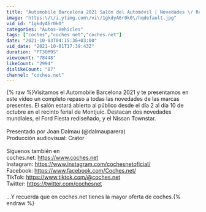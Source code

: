 ```yaml
---
title: "Automobile Barcelona 2021 Salón del Automóvil | Novedades \/ Review en español | coches.net"
image: "https:\/\/i.ytimg.com\/vi\/1gkdyA6r0k0\/hqdefault.jpg"
vid_id: "1gkdyA6r0k0"
categories: "Autos-Vehicles"
tags: ["coches","coches net","coches.net"]
date: "2021-10-03T04:15:36+03:00"
vid_date: "2021-10-01T17:39:43Z"
duration: "PT30M9S"
viewcount: "78448"
likeCount: "2994"
dislikeCount: "87"
channel: "coches.net"
---
```

{% raw %}Visitamos el Automobile Barcelona 2021 y te presentamos en este vídeo un completo repaso a todas las novedades de las marcas presentes. El salón estará abierto al público desde el día 2 al día 10 de octubre en el recinto ferial de Montjuic. Destacan dos novedades mundiales, el Ford Fiesta rediseñado, y el Nissan Townstar.<br /><br />Presentado por Joan Dalmau (@dalmauparera)<br />Producción audiovisual: Crator<br /><br />Síguenos también en<br />coches.net: <a rel="nofollow" target="blank" href="https://www.coches.net">https://www.coches.net</a><br />Instagram: <a rel="nofollow" target="blank" href="https://www.instagram.com/cochesnetoficial/">https://www.instagram.com/cochesnetoficial/</a><br />Facebook: <a rel="nofollow" target="blank" href="https://www.facebook.com/Coches.net/">https://www.facebook.com/Coches.net/</a><br />TikTok: <a rel="nofollow" target="blank" href="https://www.tiktok.com/@coches.net">https://www.tiktok.com/@coches.net</a><br />Twitter: <a rel="nofollow" target="blank" href="https://twitter.com/cochesnet">https://twitter.com/cochesnet</a><br /><br />...Y recuerda que en coches.net tienes la mayor oferta de coches.{% endraw %}
